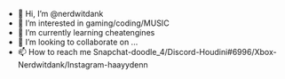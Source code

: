 - 👋 Hi, I’m @nerdwitdank
- 👀 I’m interested in gaming/coding/MUSIC
- 🌱 I’m currently learning cheatengines
- 💞️ I’m looking to collaborate on ...
- 📫 How to reach me Snapchat-doodle_4/Discord-Houdini#6996/Xbox-Nerdwitdank/Instagram-haayydenn

<!---
nerdwitdank/nerdwitdank is a ✨ special ✨ repository because its `README.md` (this file) appears on your GitHub profile.
You can click the Preview link to take a look at your changes.
--->
